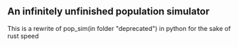 ## An infinitely unfinished population simulator

This is a rewrite of pop_sim(in folder "deprecated") in python for the sake of rust speed
